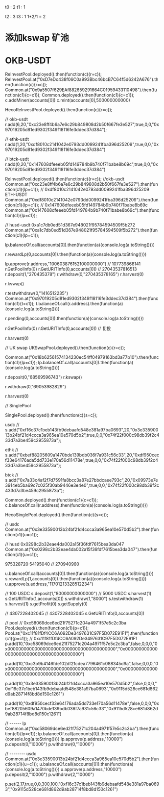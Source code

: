 t0 : 2 
t1 : 1

t2 : 3
t3 : 1
1*2/1 = 2


# 添加kswap 矿池
# OKB-USDT
ReInvestPool.deployed().then(function(c){r=c});
ReInvestPool.at("0xD7eDc438f06C0a993Bbc46bcB7C64f5d6242A676").then(function(c){r=c});
Common.at("0x9a5507f629EAf882659291664C01959433110498").then(function(c1){c=c1});
Common.deployed().then(function(c1){c=c1});
c.addMiner(accounts[0])
c.mint(accounts[0],500000000000)

HecoReInvestPool.deployed().then(function(c){r=c});

// okb-usdt
r.add(6,20,"0xc23e8ff4b6a7e6c29b849808d2b50f667fe3e527",true,0,0,"0x97019205d81ed9302f349f18116fe3ddec37d384");

// ethk-usdt
r.add(1,20,"0xdf8010c2141042e0793dd0099241fba396d25209",true,0,0,"0x97019205d81ed9302f349f18116fe3ddec37d384")


// btck-usdt
r.add(0,20,"0x147608dfeeeb05fd149784b9b740f71babe8b69c",true,0,0,"0x97019205d81ed9302f349f18116fe3ddec37d384")

ReInvestPool.deployed().then(function(c){r=c});
//okb-usdt
Common.at("0xc23e8ff4b6a7e6c29b849808d2b50f667fe3e527").then(function(c1){lp=c1});
// 0xdf8010c2141042e0793dd0099241fba396d25209 ETH-USDT
Common.at("0xdf8010c2141042e0793dd0099241fba396d25209").then(function(c1){lp=c1});
// 0x147608dfeeeb05fd149784b9b740f71babe8b69c
Common.at("0x147608dfeeeb05fd149784b9b740f71babe8b69c").then(function(c1){lp=c1});

// husd-usdt 0xa1c7db0ed51d367e948021f95784594509f5b272
Common.at("0xa1c7db0ed51d367e948021f95784594509f5b272").then(function(c1){lp=c1});

lp.balanceOf.call(accounts[0]).then(function(a){console.log(a.toString())})

r.rewardLp(0,accounts[0]).then(function(a){console.log(a.toString())})

lp.approve(r.address,"100603876152100000000")
// 107739868141
r.GetPoolInfo(0)
r.GetURITInfo(0,accounts[0])
// 27043537816513
r.deposit(1,"270435378")
r.withdraw(0,"270435378165")
r.harvest(0)

r.kswap()

r.testwithdraw(0,"1416512235")
Common.at("0x97019205d81ed9302f349f18116fe3ddec37d384").then(function(c1){t=c1});
t.balanceOf.call(r.address).then(function(a){console.log(a.toString())})

r.pending(0,accounts[0]).then(function(a){console.log(a.toString())})

r.GetPoolInfo(0)
r.GetURITInfo(0,accounts[0])
// 复投

r.harvest(0)



// UK swap
UKSwapPool.deployed().then(function(c){r=c});

Common.at("0x18b62561574134230ec54ff04979163bd3a77b10").then(function(c1){lp=c1});
lp.balanceOf.call(accounts[0]).then(function(a){console.log(a.toString())})

r.deposit(0,"68569596743")
r.kswap()

r.withdraw(0,"69053982829")

r.harvest(0)


// SinglePool

SinglePool.deployed().then(function(c){s=c});

usdc
// s.add("0xf16c37c1beb143fb9debaafd548e381a97ba0693",20,"0x3e33590013b24bf21d4ccca3a965ea10e570d5b2",true,0,0,"0x74f22f000c98db39f2c433d7a3be459c2955873a");


ethk
// s.add("0xbef88205609a1470bde139bdb036f7a931c56c33",20,"0xdf950cecf33e64176ada5dd733e170a56d11478e",true,0,0,"0x74f22f000c98db39f2c433d7a3be459c2955873a");


btck
// s.add("0x7a33c4af2f7d7591fa8bcc3a87e27bbdcaee793c",20,"0x09973e7e3914eb5ba69c7c025f30ab9446e3e4e0",true,0,0,"0x74f22f000c98db39f2c433d7a3be459c2955873a");

Common.deployed().then(function(c1){c=c1});
c.balanceOf.call(r.address).then(function(a){console.log(a.toString())})

HecoSinglePool.deployed().then(function(c){s=c});

// usdc
Common.at("0x3e33590013b24bf21d4ccca3a965ea10e570d5b2").then(function(c1){u=c1});


// husd 0x0298c2b32eae4da002a15f36fdf7615bea3da047
Common.at("0x0298c2b32eae4da002a15f36fdf7615bea3da047").then(function(c1){u=c1});

975328720
54195040
// 270940960

u.balanceOf.call(accounts[0]).then(function(a){console.log(a.toString())})
s.rewardLp(1,accounts[0]).then(function(a){console.log(a.toString())})
u.approve(s.address,"11701213328512234")

// 100 USDC
s.deposit(1,"80000000000000") 
// 5000 USDC
s.harvest(1)
s.GetURITInfo(1,accounts[0])
s.withdraw(1,"8000")
s.testwithdraw(1)
s.harvest(1)
s.getProfit(0)
s.getSupply(0)

// 4307228402045
// 4307228402045
s.GetURITInfo(0,accounts[0])



// pool
// 0xc58069dce6ed21f75271c204a4971f57e5c2c3ba
Pool.deployed().then(function(c1){p=c1});
Pool.at("0xc11f81fDf4CC6A092De3497631C97F5D072E91F1").then(function(c1){p=c1});
// 0xc11f81fDf4CC6A092De3497631C97F5D072E91F1
p.add(10,"0xc58069dce6ed21f75271c204a4971f57e5c2c3ba",false,0,0,0,"0x0000000000000000000000000000000000000000","0x0000000000000000000000000000000000000000")

p.add(10,"0xc3b9b4146fde102df21cdea7796461c088345d9a",false,0,0,0,"0x0000000000000000000000000000000000000000","0x0000000000000000000000000000000000000000")


p.add(10,"0x3e33590013b24bf21d4ccca3a965ea10e570d5b2",false,0,0,0,"0xf16c37c1beb143fb9debaafd548e381a97ba0693","0x9115d528ce681d862d9ab28714f8bd8d150c1261")

p.add(10,"0xdf950cecf33e64176ada5dd733e170a56d11478e",false,0,0,0,"0xbef88205609a1470bde139bdb036f7a931c56c33","0x9115d528ce681d862d9ab28714f8bd8d150c1261")


// ------ lp
Common.at("0xc58069dce6ed21f75271c204a4971f57e5c2c3ba").then(function(c1){lp=c1});
lp.balanceOf.call(accounts[0]).then(function(a){console.log(a.toString())})
lp.approve(p.address,"10000")
p.deposit(0,"10000")
p.withdraw(0,"10000")

// -------- usdc
Common.at("0x3e33590013b24bf21d4ccca3a965ea10e570d5b2").then(function(c1){u=c1});
u.balanceOf.call(accounts[0]).then(function(a){console.log(a.toString())})
u.approve(p.address,"10000")
p.deposit(2,"10000")
p.withdraw(2,"10000")



p.set(2,17,true,0,0,300,100,"0xf16c37c1beb143fb9debaafd548e381a97ba0693","0x9115d528ce681d862d9ab28714f8bd8d150c1261")
